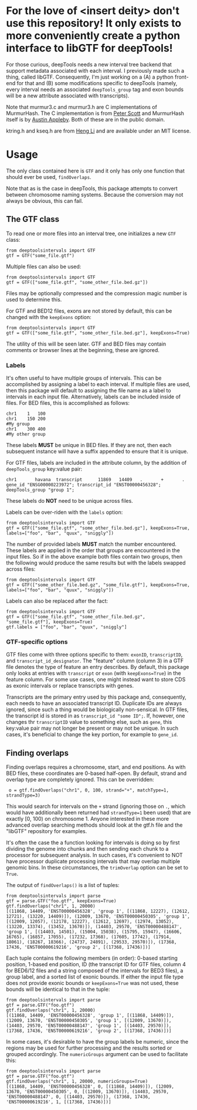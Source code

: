 For the love of \<insert deity\> don't use this repository! It only exists to more conveniently create a python interface to libGTF for deepTools!
================================================================================================================================================

For those curious, deepTools needs a new interval tree backend that support metadata associated with each interval. I previously made such a thing, called libGTF. Consequently, I'm just working on a (A) a python front-end for that and (B) some modifications specific to deepTools (namely, every interval needs an associated `deepTools_group` tag and exon bounds will be a new attribute associated with transcripts).

Note that murmur3.c and murmur3.h are C implementations of MurmurHash. The C implementation is from [Peter Scott](https://github.com/PeterScott/murmur3) and MurmurHash itself is by [Austin Appleby](https://code.google.com/p/smhasher/wiki/MurmurHash3). Both of these are in the public domain.

ktring.h and kseq.h are from [Heng Li](http://lh3lh3.users.sourceforge.net/) and are available under an MIT license.

Usage
=====

The only class contained here is `GTF` and it only has only one function that should ever be used, `findOverlaps`.

Note that as is the case in deepTools, this package attempts to convert between chromosome naming systems. Because the conversion may not always be obvious, this can fail.

The GTF class
-------------

To read one or more files into an interval tree, one initializes a new `GTF` class:

    from deeptoolsintervals import GTF
    gtf = GTF("some_file.gtf")

Multiple files can also be used:

    from deeptoolsintervals import GTF
    gtf = GTF(["some_file.gtf", "some_other_file.bed.gz"])

Files may be optionally compressed and the compression magic number is used to determine this.

For GTF and BED12 files, exons are not stored by default, this can be changed with the `keepExons` option:

    from deeptoolsintervals import GTF
    gtf = GTF(["some_file.gtf", "some_other_file.bed.gz"], keepExons=True)

The utility of this will be seen later. GTF and BED files may contain comments or browser lines at the beginning, these are ignored.

### Labels

It's often useful to have multiple groups of intervals. This can be accomplished by assigning a label to each interval. If multiple files are used, then this package will default to assigning the file name as a label to intervals in each input file. Alternatively, labels can be included inside of files. For BED files, this is accomplished as follows:

    chr1	1	100
    chr1	150	200
    #My group
    chr1	300	400
    #My other group

These labels **MUST** be unique in BED files. If they are not, then each subsequent instance will have a suffix appended to ensure that it is unique.

For GTF files, labels are included in the attribute column, by the addition of `deepTools_group` key:value pair:

    chr1       havana  transcript      11869   14409   .       +       .       gene_id "ENSG00000223972"; transcript_id "ENST00000456328"; deepTools_group "group 1";

These labels do **NOT** need to be unique across files.

Labels can be over-riden with the `labels` option:

    from deeptoolsintervals import GTF
    gtf = GTF(["some_file.gtf", "some_other_file.bed.gz"], keepExons=True, labels=["foo", "bar", "quux", "sniggly"])

The number of provided labels **MUST** match the number encountered. These labels are applied in the order that groups are encountered in the input files. So if in the above example both files contain two groups, then the following would produce the same results but with the labels swapped across files:

    from deeptoolsintervals import GTF
    gtf = GTF(["some_other_file.bed.gz", "some_file.gtf"], keepExons=True, labels=["foo", "bar", "quux", "sniggly"])

Labels can also be replaced after the fact:

    from deeptoolsintervals import GTF
    gtf = GTF(["some_file.gtf", "some_other_file.bed.gz", "some_file.gtf"], keepExons=True)
    gtf.labels = ["foo", "bar", "quux", "sniggly"]

### GTF-specific options

GTF files come with three options specific to them: `exonID`, `transcriptID`, and `transcript_id_designator`. The "feature" column (column 3) in a GTF file denotes the type of feature an entry describes. By default, this package only looks at entries with `transcript` or `exon` (with `keepExons=True`) in the feature column. For some use cases, one might instead want to store CDS as exonic intervals or replace transcripts with genes.

Transcripts are the primary entry used by this package and, consequently, each needs to have an associated transcript ID. Duplicate IDs are always ignored, since such a thing would be biologically non-sensical. In GTF files, the transcript id is stored in as `transcript_id "some ID";`. If, however, one changes thr `transcriptID` value to something else, such as `gene`, this key:value pair may not longer be present or may not be unique. In such cases, it's beneficial to change the key portion, for example to `gene_id`.

Finding overlaps
----------------

Finding overlaps requires a chromosome, start, and end positions. As with BED files, these coordinates are 0-based half-open. By default, strand and overlap type are completely ignored. This can be overridden:

     o = gtf.findOverlaps("chr1", 0, 100, strand="+", matchType=1, strandType=3)

This would search for intervals on the `+` strand (ignoring those on `.`, which would have additionally been returned had `strandType=1` been used) that are exactly [0, 100) on chromosome 1. Anyone interested in these more advanced overlap searching methods should look at the gtf.h file and the "libGTF" repository for examples.

It's often the case the a function looking for intervals is doing so by first dividing the genome into chunks and then sending each chunk to a processor for subsequent analysis. In such cases, it's convenient to NOT have processor duplicate processing intervals that may overlap multiple genomic bins. In these circumstances, the `trimOverlap` option can be set to `True`.

The output of `findOverlaps()` is a list of tuples:

    from deeptoolsintervals import parse
    gtf = parse.GTF("foo.gtf", keepExons=True)
    gtf.findOverlaps("chr1", 1, 20000)
    [(11868, 14409, 'ENST00000456328', 'group 1', [(11868, 12227), (12612, 12721), (13220, 14409)]), (12009, 13670, 'ENST00000450305', 'group 1', [(12009, 12057), (12178, 12227), (12612, 12697), (12974, 13052), (13220, 13374), (13452, 13670)]), (14403, 29570, 'ENST00000488147', 'group 1', [(14403, 14501), (15004, 15038), (15795, 15947), (16606, 16765), (16857, 17055), (17232, 17368), (17605, 17742), (17914, 18061), (18267, 18366), (24737, 24891), (29533, 29570)]), (17368, 17436, 'ENST00000619216', 'group 2', [(17368, 17436)])]

Each tuple contains the following members (in order): 0-based starting position, 1-based end position, ID (the transcript ID for GTF files, column 4 for BED6/12 files and a string composed of the intervals for BED3 files), a group label, and a sorted list of exonic bounds. If either the input file type does not provide exonic bounds or `keepExons=True` was not used, these bounds will be identical to that in the tuple:

    from deeptoolsintervals import parse
    gtf = parse.GTF("foo.gtf")
    gtf.findOverlaps("chr1", 1, 20000)
    [(11868, 14409, 'ENST00000456328', 'group 1', [(11868, 14409)]), (12009, 13670, 'ENST00000450305', 'group 1', [(12009, 13670)]), (14403, 29570, 'ENST00000488147', 'group 1', [(14403, 29570)]), (17368, 17436, 'ENST00000619216', 'group 2', [(17368, 17436)])]

In some cases, it's desirable to have the group labels be numeric, since the regions may be used for further processing and the results sorted or grouped accordingly. The `numericGroups` argument can be used to facilitate this:

    from deeptoolsintervals import parse
    gtf = parse.GTF("foo.gtf")
    gtf.findOverlaps("chr1", 1, 20000, numericGroups=True)
    [(11868, 14409, 'ENST00000456328', 0, [(11868, 14409)]), (12009, 13670, 'ENST00000450305', 0, [(12009, 13670)]), (14403, 29570, 'ENST00000488147', 0, [(14403, 29570)]), (17368, 17436, 'ENST00000619216', 1, [(17368, 17436)])]
